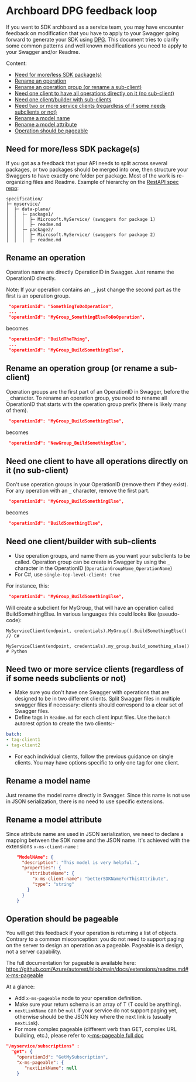# Archboard DPG feedback loop

If you went to SDK archboard as a service team, you may have encounter feedback on modification that you have to apply to your Swagger going forward 
to generate your SDK using [DPG](https://aka.ms/azsdk/dpcodegen). This document tries to clarify some common patterns and well known modifications you need to
apply to your Swagger and/or Readme.

Content:
- [Need for more/less SDK package(s)](#need-for-moreless-sdk-packages)
- [Rename an operation](#rename-an-operation)
- [Rename an operation group (or rename a sub-client)](#rename-an-operation-group-or-rename-a-sub-client)
- [Need one client to have all operations directly on it (no sub-client)](#need-one-client-to-have-all-operations-directly-on-it-no-sub-client)
- [Need one client/builder with sub-clients](#need-one-clientbuilder-with-sub-clients)
- [Need two or more service clients (regardless of if some needs subclients or not)](#need-two-or-more-service-clients-regardless-of-if-some-needs-subclients-or-not)
- [Rename a model name](#rename-a-model-name)
- [Rename a model attribute](#rename-a-model-attribute)
- [Operation should be pageable](#operation-should-be-pageable)

## Need for more/less SDK package(s)

If you got as a feedback that your API needs to split across several packages, or two packages should be merged into one, then
structure your Swaggers to have exactly one folder per package. Most of the work is re-organizing files and Readme. Example of hierarchy on 
the [RestAPI spec repo](https://github.com/Azure/azure-rest-api-specs):

```
specification/
├─ myservice/
│  ├─ data-plane/
│  │  ├─ package1/
│  │  │  ├─ Microsoft.MyService/ (swaggers for package 1)
│  │  │  ├─ readme.md
│  │  ├─ package2/
│  │  │  ├─ Microsoft.MyService/ (swaggers for package 2)
│  │  │  ├─ readme.md
```

## Rename an operation

Operation name are directly OperationID in Swagger. Just rename the OperationID directly.

Note: If your operation contains an `_`, just change the second part as the first is an operation group.

``` json
 "operationId": "SomethingToDoOperation",
 ...
 "operationId": "MyGroup_SomethingElseToDoOperation",
```
becomes
``` json
 "operationId": "BuildTheThing",
 ...
 "operationId": "MyGroup_BuildSomethingElse",
```

## Rename an operation group (or rename a sub-client)

Operation groups are the first part of an OperationID in Swagger, before the `_` character. To rename an operation group, you need to rename all OperationID that
starts with the operation group prefix (there is likely many of them).

``` json
 "operationId": "MyGroup_BuildSomethingElse",
```
becomes
``` json
 "operationId": "NewGroup_BuildSomethingElse",
```

## Need one client to have all operations directly on it (no sub-client)

Don't use operation groups in your OperationID (remove them if they exist). For any operation with an `_` character, remove the first part.

``` json
 "operationId": "MyGroup_BuildSomethingElse",
```
becomes
``` json
 "operationId": "BuildSomethingElse",
```

## Need one client/builder with sub-clients

-	Use operation groups, and name them as you want your subclients to be called. Operation group can be create in Swagger by using the `_` character in the OperationID 
(`OperationGroupName_OperationName`)
-	For C#, use `single-top-level-client: true`

For instance, this:
``` json
 "operationId": "MyGroup_BuildSomethingElse",
```

Will create a subclient for MyGroup, that will have an operation called BuildSomethingElse.
In various languages this could looks like (pseudo-code):
```
MyServiceClient(endpoint, credentials).MyGroup().BuildSomethingElse() // C#

MyServiceClient(endpoint, credentials).my_group.build_something_else() # Python
```

## Need two or more service clients (regardless of if some needs subclients or not)

-	Make sure you don't have one Swagger with operations that are designed to be in two different clients.
  Split Swagger files in multiple swagger files if necessary: clients should correspond to a clear set of Swagger files.
-	Define tags in `Readme.md` for each client input files. Use the `batch` autorest option to create the two clients:-

```yaml
batch:
- tag-client1
- tag-client2
```

-	For each individual clients, follow the previous guidance on single clients. You may have options specific to only one tag for one client.

## Rename a model name

Just rename the model name directly in Swagger. Since this name is not use in JSON serialization, there is no need to use specific extensions.

## Rename a model attribute

Since attribute name are used in JSON serialization, we need to declare a mapping between the SDK name and the JSON name. It's achieved with the extensions 
`x-ms-client-name` :

``` json
    "ModelNAme": {
      "description": "This model is very helpful.",
      "properties": {
        "attributeName": {
          "x-ms-client-name": "betterSDKNameForThisAttribute",
          "type": "string"
        }
      }
    }
```

## Operation should be pageable

You will get this feedback if your operation is returning a list of objects. Contrary to a common misconception: you do not need to support paging on the server to design an operation as a pageable. Pageable is a design, not a server capability.

The full documentation for pageable is available here: https://github.com/Azure/autorest/blob/main/docs/extensions/readme.md#x-ms-pageable

At a glance:
- Add `x-ms-pageable` node to your operation definition.
- Make sure your return schema is an array of T (T could be anything).
- `nextLinkName` can be `null` if your service do not support paging yet, otherwise should be the JSON key where the next link is (usually `nextLink`).
- For more complex pageable (different verb than GET, complex URL building, etc.), please refer to x[-ms-pageable full doc](https://github.com/Azure/autorest/blob/main/docs/extensions/readme.md#x-ms-pageable)

```json
"/myservice/subscriptions" :
  "get": {
    "operationId": "GetMySubscription",
    "x-ms-pageable": {
       "nextLinkName": null
    }
 ```
